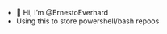 - 👋 Hi, I’m @ErnestoEverhard
- Using this to store powershell/bash repoos

<!---
ErnestoEverhard/ErnestoEverhard is a ✨ special ✨ repository because its `README.md` (this file) appears on your GitHub profile.
You can click the Preview link to take a look at your changes.
--->
